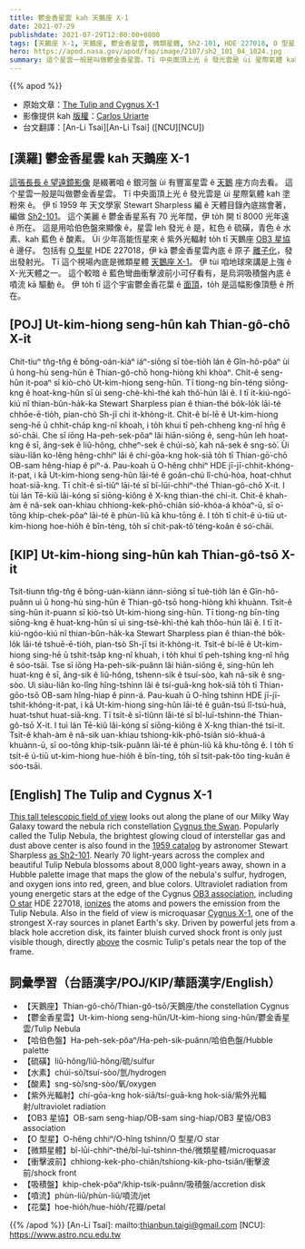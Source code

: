 ```yaml
---
title: 鬱金香星雲 kah 天鵝座 X-1
date: 2021-07-29
publishdate: 2021-07-29T12:00:00+0800
tags: [天鵝座 X-1, 天鵝座, 鬱金香星雲, 微類星體, Sh2-101, HDE 227018, O 型星]
hero: https://apod.nasa.gov/apod/fap/image/2107/sh2_101_04_1024.jpg
summary: 這个星雲一般是叫做鬱金香星雲。Tī 中央面頂上光 ê 發光雲是 ùi 星際氣體 kah 塗粉來 ê。
---
```


{{% apod %}}

- 原始文章：[The Tulip and Cygnus X-1](https://apod.nasa.gov/apod/ap210729.html)
- 影像提供 kah [版權][copyright]：[Carlos Uriarte](https://www.flickr.com/people/187879001@N05/)
- 台文翻譯：[An-Li Tsai][An-Li Tsai] ([NCU][NCU])

## [漢羅] 鬱金香星雲 kah 天鵝座 X-1
[這張長長 ê 望遠鏡影像][This tall telescopic field of view] 是綴著咱 ê 銀河盤 ùi 有豐富星雲 ê [天鵝][Cygnus the Swan] 座方向去看。
這个星雲一般是叫做鬱金香星雲。
Tī 中央面頂上光 ê 發光雲是 ùi 星際氣體 kah 塗粉來 ê。
伊 tī 1959 年 天文學家 Stewart Sharpless 編 ê 天體目錄內底揣會著，編做 [Sh2-101][as Sh2-101]。
這个美麗 ê 鬱金香星系有 70 光年闊，伊 to̍h 開 tī 8000 光年遠 ê 所在。
這是用哈伯色盤來顯像 ê，星雲 leh 發光 ê 是，紅色 ê 硫磺，青色 ê 水素、kah 藍色 ê 酸素。
Ùi 少年高能恆星來 ê 紫外光輻射 to̍h tī 天鵝座 [OB3 星協][OB3 association] ê 邊仔。
包括有 [O 型星][O star] HDE 227018，伊 kā 鬱金香星雲內底 ê 原子 [離子化][ionizes]，發出發射光。
Tī 這个視場內底是微類星體 [天鵝座 X-1][Cygnus X-1]。
伊 tùi 咱地球來講是上強 ê X-光天體之一。
這个較暗 ê 藍色彎曲衝擊波前小可仔看有，是烏洞吸積盤內底 ê 噴流 kā 驅動 ê。
伊 to̍h tī 這个宇宙鬱金香花葉 ê [面頂][above]，to̍h 是這幅影像頂懸 ê 所在。


## [POJ] Ut-kim-hiong seng-hûn kah Thian-gô-chō X-it
Chit-tiuⁿ tn̂g-tn̂g ê bōng-oán-kiàⁿ iáⁿ-siōng sī tòe-tio̍h lán ê Gîn-hô-pôaⁿ ùi ū hong-hù seng-hûn ê Thian-gô-chō hong-hiòng khì khòaⁿ.
Chi̍t-ê seng-hûn it-poaⁿ sī kiò-chò Ut-kim-hiong seng-hûn.
Tī tiong-ng bīn-téng siōng-kng ê hoat-kng-hûn sī ùi seng-chè-khì-thé kah thô͘-hún lâi ê.
I tī i̍t-kiú-ngó͘-kiú nî thian-bûn-ha̍k-ka Stewart Sharpless pian ê thian-thé bo̍k-lo̍k lāi-té chhōe-ē-tio̍h, pian-chò Sh-jī chi it-khòng-it.
Chit-ê bí-lē ê Ut-kim-hiong seng-hē ū  chhit-cha̍p kng-nî khoah, i to̍h khui tī peh-chheng kng-nî hn̄g ê só͘-chāi.
Che sī iōng Ha-peh-sek-pôaⁿ lâi hiān-siōng ê, seng-hûn leh hoat-kng ê sī, âng-sek ê liû-hông, chheⁿ-sek ê chúi-sò͘, kah nâ-sek ê sng-sò͘.
Ùi siàu-liân ko-lêng hêng-chhiⁿ lâi ê chí-gōa-kng hok-siā to̍h tī Thian-gō͘-chō OB-sam hêng-hiap ê piⁿ-á.
Pau-koah ū O-hêng chhiⁿ HDE jī-jī-chhit-khóng-it-pat, i kā Ut-kim-hiong seng-hûn lāi-té ê goân-chú lî-chú-hòa, hoat-chhut hoat-siā-kng.
Tī chi̍t-ê sī-tiûⁿ lāi-té sī bî-lūi-chhiⁿ-thé Thian-gô-chō X-it.
I tùi lán Tē-kiû lâi-kóng sī siōng-kiông ê X-kng thian-thé chi-it.
Chit-ê khah-àm ê nâ-sek oan-khiau chhiong-kek-phō-chiân sió-khóa-á khòaⁿ-ū, sī o͘-tōng khip-chek-pôaⁿ lāi-té ê phùn-liû kā khu-tōng ê.
I to̍h tī chi̍t-ê ú-tiū ut-kim-hiong hoe-hio̍h ê bīn-téng, to̍h sī chit-pak-tô͘ téng-koân ê só͘-chāi.


## [KIP] Ut-kim-hiong sing-hûn kah Thian-gô-tsō X-it
Tsit-tiunn tn̂g-tn̂g ê bōng-uán-kiànn iánn-siōng sī tuè-tio̍h lán ê Gîn-hô-puânn uì ū hong-hù sing-hûn ê Thian-gô-tsō hong-hiòng khì khuànn.
Tsi̍t-ê sing-hûn it-puann sī kiò-tsò Ut-kim-hiong sing-hûn.
Tī tiong-ng bīn-tíng siōng-kng ê huat-kng-hûn sī uì sing-tsè-khì-thé kah thôo-hún lâi ê.
I tī i̍t-kiú-ngóo-kiú nî thian-bûn-ha̍k-ka Stewart Sharpless pian ê thian-thé bo̍k-lo̍k lāi-té tshuē-ē-tio̍h, pian-tsò Sh-jī tsi it-khòng-it.
Tsit-ê bí-lē ê Ut-kim-hiong sing-hē ū  tshit-tsa̍p kng-nî khuah, i to̍h khui tī peh-tshing kng-nî hn̄g ê sóo-tsāi.
Tse sī iōng Ha-peh-sik-puânn lâi hiān-siōng ê, sing-hûn leh huat-kng ê sī, âng-sik ê liû-hông, tshenn-sik ê tsuí-sòo, kah nâ-sik ê sng-sòo.
Uì siàu-liân ko-lîng hîng-tshinn lâi ê tsí-guā-kng hok-siā to̍h tī Thian-gōo-tsō OB-sam hîng-hiap ê pinn-á.
Pau-kuah ū O-hîng tshinn HDE jī-jī-tshit-khóng-it-pat, i kā Ut-kim-hiong sing-hûn lāi-té ê guân-tsú lî-tsú-huà, huat-tshut huat-siā-kng.
Tī tsi̍t-ê sī-tiûnn lāi-té sī bî-luī-tshinn-thé Thian-gô-tsō X-it.
I tuì lán Tē-kiû lâi-kóng sī siōng-kiông ê X-kng thian-thé tsi-it.
Tsit-ê khah-àm ê nâ-sik uan-khiau tshiong-kik-phō-tsiân sió-khuá-á khuànn-ū, sī oo-tōng khip-tsik-puânn lāi-té ê phùn-liû kā khu-tōng ê.
I to̍h tī tsi̍t-ê ú-tiū ut-kim-hiong hue-hio̍h ê bīn-tíng, to̍h sī tsit-pak-tôo tíng-kuân ê sóo-tsāi.




## [English] The Tulip and Cygnus X-1
[This tall telescopic field of view][This tall telescopic field of view] looks out along the plane of our Milky Way Galaxy toward the nebula rich constellation [Cygnus the Swan][Cygnus the Swan].
Popularly called the Tulip Nebula, the brightest glowing cloud of interstellar gas and dust above center is also found in the [1959 catalog][1959 catalog] by astronomer Stewart Sharpless [as Sh2-101][as Sh2-101].
Nearly 70 light-years across the complex and beautiful Tulip Nebula blossoms about 8,000 light-years away, shown in a Hubble palette image that maps the glow of the nebula's sulfur, hydrogen, and oxygen ions into red, green, and blue colors.
Ultraviolet radiation from young energetic stars at the edge of the Cygnus [OB3 association][OB3 association], including [O star][O star] HDE 227018, [ionizes][ionizes] the atoms and powers the emission from the Tulip Nebula.
Also in the field of view is microquasar [Cygnus X-1][Cygnus X-1], one of the strongest X-ray sources in planet Earth's sky.
Driven by powerful jets from a black hole accretion disk, its fainter bluish curved shock front is only just visible though, directly [above][above] the cosmic Tulip's petals near the top of the frame.



## 詞彙學習（台語漢字/POJ/KIP/華語漢字/English）
- 【天鵝座】Thian-gô-chō/Thian-gô-tsō/天鵝座/the constellation Cygnus
- 【鬱金香星雲】Ut-kim-hiong seng-hûn/Ut-kim-hiong sing-hûn/鬱金香星雲/Tulip Nebula
- 【哈伯色盤】Ha-peh-sek-pôaⁿ/Ha-peh-sik-puânn/哈伯色盤/Hubble palette
- 【硫磺】liû-hông/liû-hông/硫/sulfur
- 【水素】chúi-sò͘/tsuí-sòo/氫/hydrogen
- 【酸素】sng-sò͘/sng-sòo/氧/oxygen
- 【紫外光輻射】chí-gōa-kng hok-siā/tsí-guā-kng hok-siā/紫外光輻射/ultraviolet radiation
- 【OB3 星協】OB-sam seng-hiap/OB-sam sing-hiap/OB3 星協/OB3 association
- 【O 型星】O-hêng chhiⁿ/O-hîng tshinn/O 型星/O star
- 【微類星體】bî-lūi-chhiⁿ-thé/bî-luī-tshinn-thé/微類星體/microquasar
- 【衝擊波前】chhiong-kek-pho-chiân/tshiong-kik-pho-tsiân/衝擊波前/shock front
- 【吸積盤】khip-chek-pôaⁿ/khip-tsik-puânn/吸積盤/accretion disk
- 【噴流】phùn-liû/phùn-liû/噴流/jet
- 【花葉】hoe-hio̍h/hue-hio̍h/花瓣/petal


{{% /apod %}}
[An-Li Tsai]: mailto:thianbun.taigi@gmail.com
[NCU]: https://www.astro.ncu.edu.tw

[copyright]: https://apod.nasa.gov/apod/fap/lib/about_apod.html#srapply

[This tall telescopic field of view]:https://www.flickr.com/photos/187879001@N05/51319579978/in/photostream/
[Cygnus the Swan]:http://en.wikipedia.org/wiki/Cygnus_(constellation)
[1959 catalog]:http://adsabs.harvard.edu/cgi-bin/nph-bib_query?bibcode=1959ApJS....4..257S
[as Sh2-101]:http://galaxymap.org/cat/list/sharpless/101
[OB3 association]:http://en.wikipedia.org/wiki/Stellar_kinematics#OB_associations
[O star]:https://apod.nasa.gov/apod/ap070726.html
[ionizes]:https://apod.nasa.gov/apod/ap111103.html
[Cygnus X-1]:http://chandra.harvard.edu/photo/2011/cygx1/
[above]:https://apod.nasa.gov/apod/ap090608.html
